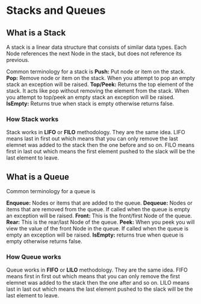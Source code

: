 # Stacks and Queues
## What is a Stack
A stack is a linear data structure that consists of similar data types. Each Node references the next Node in the stack, but does not reference its previous.

Common terminology for a stack is
**Push:** Put node or item on the stack.
**Pop:** Remove node or item on the stack. When you attempt to pop an empty stack an exception will be raised.
**Top/Peek:** Returns the top element of the stack. It acts like pop without removing the element from the stack. When you attempt to top/peek an empty stack an exception will be raised.
**IsEmpty:** Returns true when stack is empty otherwise returns false.

### How Stack works
Stack works in **LIFO** or **FILO** methodology. They are the same idea.
LIFO means last in first out which means that you can only remove the last elemnet was added to the stack then the one before and so on.
FILO means first in last out which means the first element pushed to the slack will be the last element to leave.

## What is a Queue
Common terminology for a queue is

**Enqueue:** Nodes or items that are added to the queue.
**Dequeue:** Nodes or items that are removed from the queue. If called when the queue is empty an exception will be raised.
**Front:** This is the front/first Node of the queue.
**Rear:** This is the rear/last Node of the queue.
**Peek:** When you peek you will view the value of the front Node in the queue. If called when the queue is empty an exception will be raised.
**IsEmpty:** returns true when queue is empty otherwise returns false.

### How Queue works
Queue works in **FIFO** or **LILO** methodology. They are the same idea.
FIFO means first in first out which means that you can only remove the first elemnet was added to the stack then the one after and so on.
LILO means last in last out which means the last element pushed to the slack will be the last element to leave.